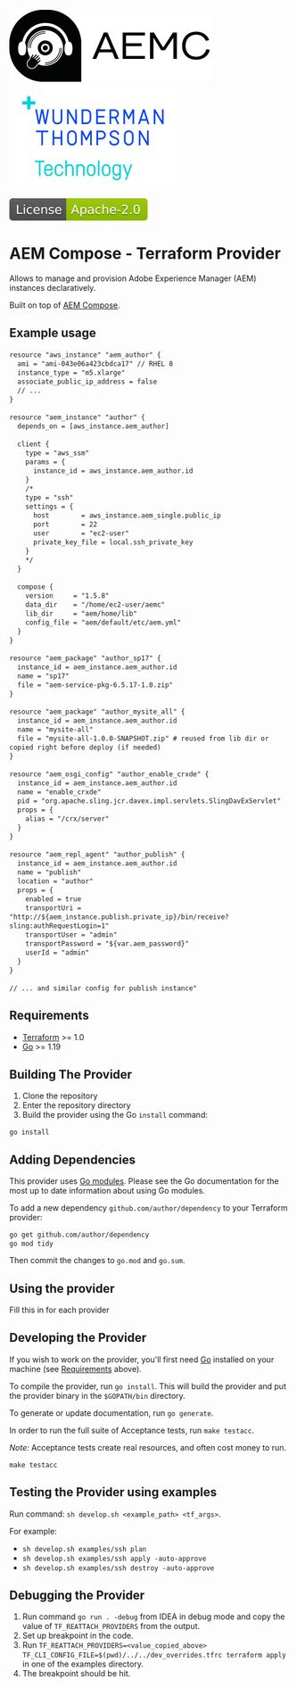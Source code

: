 ![AEM Compose Logo](docs/logo-with-text.png)
[![WTT Logo](docs/wtt-logo.png)](https://www.wundermanthompson.com/service/technology)

[![Apache License, Version 2.0, January 2004](docs/apache-license-badge.svg)](http://www.apache.org/licenses/)

# AEM Compose - Terraform Provider

Allows to manage and provision Adobe Experience Manager (AEM) instances declaratively. 

Built on top of [AEM Compose](https://github.com/wttech/aemc).

## Example usage

```hcl
resource "aws_instance" "aem_author" {
  ami = "ami-043e06a423cbdca17" // RHEL 8
  instance_type = "m5.xlarge"
  associate_public_ip_address = false
  // ...
}

resource "aem_instance" "author" {
  depends_on = [aws_instance.aem_author]

  client {
    type = "aws_ssm"
    params = {
      instance_id = aws_instance.aem_author.id
    }
    /*
    type = "ssh"
    settings = {
      host        = aws_instance.aem_single.public_ip
      port        = 22
      user        = "ec2-user"
      private_key_file = local.ssh_private_key
    }
    */
  }

  compose {
    version     = "1.5.8"
    data_dir    = "/home/ec2-user/aemc"
    lib_dir     = "aem/home/lib"
    config_file = "aem/default/etc/aem.yml"
  }
}

resource "aem_package" "author_sp17" {
  instance_id = aem_instance.aem_author.id
  name = "sp17"
  file = "aem-service-pkg-6.5.17-1.0.zip"
}

resource "aem_package" "author_mysite_all" {
  instance_id = aem_instance.aem_author.id
  name = "mysite-all"
  file = "mysite-all-1.0.0-SNAPSHOT.zip" # reused from lib dir or copied right before deploy (if needed) 
}

resource "aem_osgi_config" "author_enable_crxde" {
  instance_id = aem_instance.aem_author.id
  name = "enable_crxde"
  pid = "org.apache.sling.jcr.davex.impl.servlets.SlingDavExServlet"
  props = {
    alias = "/crx/server"
  }
}

resource "aem_repl_agent" "author_publish" {
  instance_id = aem_instance.aem_author.id
  name = "publish"
  location = "author"
  props = {
    enabled = true
    transportUri = "http://${aem_instance.publish.private_ip}/bin/receive?sling:authRequestLogin=1"
    transportUser = "admin"
    transportPassword = "${var.aem_password}"
    userId = "admin"
  }
}

// ... and similar config for publish instance"
```

## Requirements

- [Terraform](https://developer.hashicorp.com/terraform/downloads) >= 1.0
- [Go](https://golang.org/doc/install) >= 1.19

## Building The Provider

1. Clone the repository
1. Enter the repository directory
1. Build the provider using the Go `install` command:

```shell
go install
```

## Adding Dependencies

This provider uses [Go modules](https://github.com/golang/go/wiki/Modules).
Please see the Go documentation for the most up to date information about using Go modules.

To add a new dependency `github.com/author/dependency` to your Terraform provider:

```shell
go get github.com/author/dependency
go mod tidy
```

Then commit the changes to `go.mod` and `go.sum`.

## Using the provider

Fill this in for each provider

## Developing the Provider

If you wish to work on the provider, you'll first need [Go](http://www.golang.org) installed on your machine (see [Requirements](#requirements) above).

To compile the provider, run `go install`. This will build the provider and put the provider binary in the `$GOPATH/bin` directory.

To generate or update documentation, run `go generate`.

In order to run the full suite of Acceptance tests, run `make testacc`.

*Note:* Acceptance tests create real resources, and often cost money to run.

```shell
make testacc
```

## Testing the Provider using examples

Run command: `sh develop.sh <example_path> <tf_args>`.

For example: 

- `sh develop.sh examples/ssh plan`
- `sh develop.sh examples/ssh apply -auto-approve`
- `sh develop.sh examples/ssh destroy -auto-approve`

## Debugging the Provider

1. Run command `go run . -debug` from IDEA in debug mode and copy the value of `TF_REATTACH_PROVIDERS` from the output.
2. Set up breakpoint in the code.
3. Run `TF_REATTACH_PROVIDERS=<value_copied_above> TF_CLI_CONFIG_FILE=$(pwd)/../../dev_overrides.tfrc terraform apply` in one of the examples directory.
4. The breakpoint should be hit.
